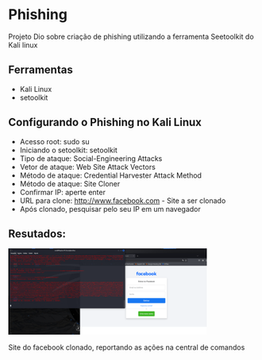 # Phishing 
Projeto Dio sobre criação de phishing utilizando a ferramenta Seetoolkit do Kali linux


## Ferramentas
- Kali Linux
- setoolkit
## Configurando o Phishing no Kali Linux
- Acesso root: sudo su
- Iniciando o setoolkit: setoolkit
- Tipo de ataque: Social-Engineering Attacks
- Vetor de ataque: Web Site Attack Vectors
- Método de ataque: Credential Harvester Attack Method 
- Método de ataque: Site Cloner
- Confirmar IP: aperte enter 
- URL para clone: http://www.facebook.com -  Site a ser clonado
- Após clonado, pesquisar pelo seu IP em um navegador
  
## Resutados:


<img 
    src="img/IMG.png"
    width="400"  
/>
<p> Site do facebook clonado, reportando as ações na central de comandos</p>
